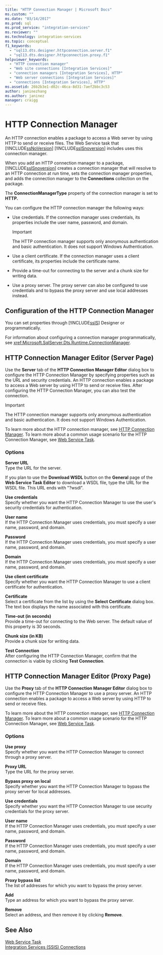 ```yaml
---
title: "HTTP Connection Manager | Microsoft Docs"
ms.custom: ""
ms.date: "03/14/2017"
ms.prod: sql
ms.prod_service: "integration-services"
ms.reviewer: ""
ms.technology: integration-services
ms.topic: conceptual
f1_keywords: 
  - "sql13.dts.designer.httpconnection.server.f1"
  - "sql13.dts.designer.httpconnection.proxy.f1"
helpviewer_keywords: 
  - "HTTP connection manager"
  - "Web site connections [Integration Services]"
  - "connection managers [Integration Services], HTTP"
  - "Web server connections [Integration Services]"
  - "connections [Integration Services], HTTP"
ms.assetid: 26b2b3e1-d02c-46ca-8d31-7aef2bbc3c53
author: janinezhang
ms.author: janinez
manager: craigg
---
```

# HTTP Connection Manager
  An HTTP connection enables a package to access a Web server by using HTTP to send or receive files. The Web Service task that [!INCLUDE[ssNoVersion](../../includes/ssnoversion-md.md)] [!INCLUDE[ssISnoversion](../../includes/ssisnoversion-md.md)] includes uses this connection manager.  
  
 When you add an HTTP connection manager to a package, [!INCLUDE[ssISnoversion](../../includes/ssisnoversion-md.md)] creates a connection manager that will resolve to an HTTP connection at run time, sets the connection manager properties, and adds the connection manager to the **Connections** collection on the package.  
  
 The **ConnectionManagerType** property of the connection manager is set to **HTTP.**  
  
 You can configure the HTTP connection manager the following ways:  
  
-   Use credentials. If the connection manager uses credentials, its properties include the user name, password, and domain.  
  
    > [!IMPORTANT]  
    >  The HTTP connection manager supports only anonymous authentication and basic authentication. It does not support Windows Authentication.  
  
-   Use a client certificate. If the connection manager uses a client certificate, its properties include the certificate name.  
  
-   Provide a time-out for connecting to the server and a chunk size for writing data.  
  
-   Use a proxy server. The proxy server can also be configured to use credentials and to bypass the proxy server and use local addresses instead.  
  
## Configuration of the HTTP Connection Manager  
 You can set properties through [!INCLUDE[ssIS](../../includes/ssis-md.md)] Designer or programmatically.  
  
 For information about configuring a connection manager programmatically, see <xref:Microsoft.SqlServer.Dts.Runtime.ConnectionManager>.  
  
## HTTP Connection Manager Editor (Server Page)
  Use the **Server** tab of the **HTTP Connection Manager Editor** dialog box to configure the HTTP Connection Manager by specifying properties such as the URL and security credentials. An HTTP connection enables a package to access a Web server by using HTTP to send or receive files. After configuring the HTTP Connection Manager, you can also test the connection.  
  
> [!IMPORTANT]  
>  The HTTP connection manager supports only anonymous authentication and basic authentication. It does not support Windows Authentication.  
  
 To learn more about the HTTP connection manager, see [HTTP Connection Manager](../../integration-services/connection-manager/http-connection-manager.md). To learn more about a common usage scenario for the HTTP Connection Manager, see [Web Service Task](../../integration-services/control-flow/web-service-task.md).  
  
### Options  
 **Server URL**  
 Type the URL for the server.  
  
 If you plan to use the **Download WSDL** button on the **General** page of the **Web Service Task Editor** to download a WSDL file, type the URL for the WSDL file. This URL ends with "?wsdl".  
  
 **Use credentials**  
 Specify whether you want the HTTP Connection Manager to use the user's security credentials for authentication.  
  
 **User name**  
 If the HTTP Connection Manager uses credentials, you must specify a user name, password, and domain.  
  
 **Password**  
 If the HTTP Connection Manager uses credentials, you must specify a user name, password, and domain.  
  
 **Domain**  
 If the HTTP Connection Manager uses credentials, you must specify a user name, password, and domain.  
  
 **Use client certificate**  
 Specify whether you want the HTTP Connection Manager to use a client certificate for authentication.  
  
 **Certificate**  
 Select a certificate from the list by using the **Select Certificate** dialog box. The text box displays the name associated with this certificate.  
  
 **Time-out (in seconds)**  
 Provide a time-out for connecting to the Web server. The default value of this property is 30 seconds.  
  
 **Chunk size (in KB)**  
 Provide a chunk size for writing data.  
  
 **Test Connection**  
 After configuring the HTTP Connection Manager, confirm that the connection is viable by clicking **Test Connection**.  
  
## HTTP Connection Manager Editor (Proxy Page)
  Use the **Proxy** tab of the **HTTP Connection Manager Editor** dialog box to configure the HTTP Connection Manager to use a proxy server. An HTTP connection enables a package to access a Web server by using HTTP to send or receive files.  
  
 To learn more about the HTTP connection manager, see [HTTP Connection Manager](../../integration-services/connection-manager/http-connection-manager.md). To learn more about a common usage scenario for the HTTP Connection Manager, see [Web Service Task](../../integration-services/control-flow/web-service-task.md).  
  
### Options  
 **Use proxy**  
 Specify whether you want the HTTP Connection Manager to connect through a proxy server.  
  
 **Proxy URL**  
 Type the URL for the proxy server.  
  
 **Bypass proxy on local**  
 Specify whether you want the HTTP Connection Manager to bypass the proxy server for local addresses.  
  
 **Use credentials**  
 Specify whether you want the HTTP Connection Manager to use security credentials for the proxy server.  
  
 **User name**  
 If the HTTP Connection Manager uses credentials, you must specify a user name, password, and domain.  
  
 **Password**  
 If the HTTP Connection Manager uses credentials, you must specify a user name, password, and domain.  
  
 **Domain**  
 If the HTTP Connection Manager uses credentials, you must specify a user name, password, and domain.  
  
 **Proxy bypass list**  
 The list of addresses for which  you want to bypass the proxy server.  
  
 **Add**  
 Type an address for which you want to bypass the proxy server.  
  
 **Remove**  
 Select an address, and then remove it by clicking **Remove**.  
  
## See Also  
 [Web Service Task](../../integration-services/control-flow/web-service-task.md)   
 [Integration Services &#40;SSIS&#41; Connections](../../integration-services/connection-manager/integration-services-ssis-connections.md)  
  
  
